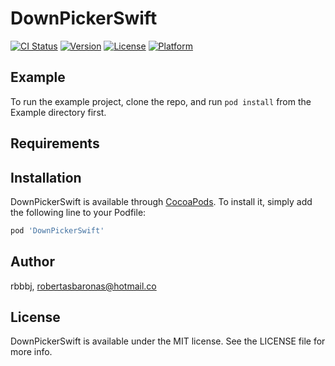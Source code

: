 # DownPickerSwift

[![CI Status](http://img.shields.io/travis/rbbbj/DownPickerSwift.svg?style=flat)](https://travis-ci.org/rbbbj/DownPickerSwift)
[![Version](https://img.shields.io/cocoapods/v/DownPickerSwift.svg?style=flat)](http://cocoapods.org/pods/DownPickerSwift)
[![License](https://img.shields.io/cocoapods/l/DownPickerSwift.svg?style=flat)](http://cocoapods.org/pods/DownPickerSwift)
[![Platform](https://img.shields.io/cocoapods/p/DownPickerSwift.svg?style=flat)](http://cocoapods.org/pods/DownPickerSwift)

## Example

To run the example project, clone the repo, and run `pod install` from the Example directory first.

## Requirements

## Installation

DownPickerSwift is available through [CocoaPods](http://cocoapods.org). To install
it, simply add the following line to your Podfile:

```ruby
pod 'DownPickerSwift'
```

## Author

rbbbj, robertasbaronas@hotmail.co

## License

DownPickerSwift is available under the MIT license. See the LICENSE file for more info.
